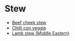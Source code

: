 # Stew

- [Beef cheek stew](../recipes/beef-cheek-stew.md)
- [Chilli con veggie](../recipes/chilli-con-veggie.md)
- [Lamb stew (Middle Eastern)](../recipes/lamb-stew-(middle-eastern).md)

